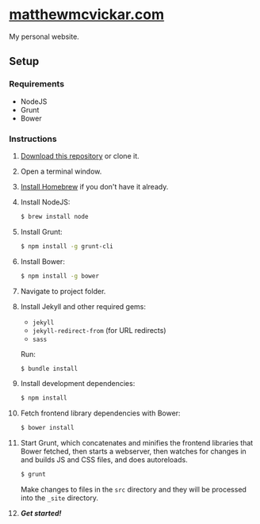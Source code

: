 # [matthewmcvickar.com](http://matthewmcvickar.com)

My personal website.

## Setup

### Requirements

- NodeJS
- Grunt
- Bower

### Instructions

1. [Download this repository](https://github.com/matthewmcvickar/matthewmcvickar.com/archive/master.zip) or clone it.

1. Open a terminal window.

1. [Install Homebrew](http://brew.sh/) if you don't have it already.

1. Install NodeJS:

    ```sh
    $ brew install node
    ```

1. Install Grunt:

    ```sh
    $ npm install -g grunt-cli
    ```

1. Install Bower:

    ```sh
    $ npm install -g bower
    ```

1. Navigate to project folder.

1. Install Jekyll and other required gems:

    - `jekyll`
    - `jekyll-redirect-from` (for URL redirects)
    - `sass`

    Run:

    ```sh
    $ bundle install
    ```

1. Install development dependencies:

    ```sh
    $ npm install
    ```

1. Fetch frontend library dependencies with Bower:

    ```sh
    $ bower install
    ```

1. Start Grunt, which concatenates and minifies the frontend libraries that Bower fetched, then starts a webserver, then watches for changes in and builds JS and CSS files, and does autoreloads.

    ```sh
    $ grunt
    ```

    Make changes to files in the `src` directory and they will be processed into the `_site` directory.

1. ***Get started!***
